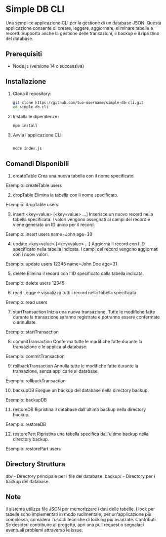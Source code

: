 # Simple DB CLI

Una semplice applicazione CLI per la gestione di un database JSON. Questa applicazione consente di creare, leggere, aggiornare, eliminare tabelle e record. Supporta anche la gestione delle transazioni, il backup e il ripristino del database.

## Prerequisiti

- Node.js (versione 14 o successiva)

## Installazione

1. Clona il repository:

   ```bash
   git clone https://github.com/tuo-username/simple-db-cli.git
   cd simple-db-cli


2. Installa le dipendenze:

    ```bash
   npm install

3. Avvia l'applicazione CLI:

    ```bash

    node index.js

    
## Comandi Disponibili
    
1. createTable <tableName>
Crea una nuova tabella con il nome specificato.

Esempio:
createTable users


2. dropTable <tableName>
Elimina la tabella con il nome specificato.

Esempio:
dropTable users


3. insert <tableName> <key=value> [<key=value> ...]
Inserisce un nuovo record nella tabella specificata. I valori vengono assegnati ai campi del record e viene generato un ID unico per il record.

Esempio:
insert users name=John age=30


4. update <tableName> <id> <key=value> [<key=value> ...]
Aggiorna il record con l'ID specificato nella tabella indicata. I campi del record vengono aggiornati con i nuovi valori.

Esempio:
update users 12345 name=John Doe age=31


5. delete <tableName> <id>
Elimina il record con l'ID specificato dalla tabella indicata.

Esempio:
delete users 12345


6. read <tableName>
Legge e visualizza tutti i record nella tabella specificata.

Esempio:
read users


7. startTransaction
Inizia una nuova transazione. Tutte le modifiche fatte durante la transazione saranno registrate e potranno essere confermate o annullate.

Esempio:
startTransaction


8. commitTransaction
Conferma tutte le modifiche fatte durante la transazione e le applica al database.

Esempio:
commitTransaction


9. rollbackTransaction
Annulla tutte le modifiche fatte durante la transazione, senza applicarle al database.

Esempio:
rollbackTransaction


10. backupDB
Esegue un backup del database nella directory backup.

Esempio:
backupDB


11. restoreDB
Ripristina il database dall'ultimo backup nella directory backup.

Esempio:
restoreDB


12. restorePart <tableName>
Ripristina una tabella specifica dall'ultimo backup nella directory backup.

Esempio:
restorePart users


## Directory Struttura

db/ - Directory principale per i file del database.
backup/ - Directory per i backup del database.

## Note

Il sistema utilizza file JSON per memorizzare i dati delle tabelle.
I lock per tabelle sono implementati in modo rudimentale; per un'applicazione più complessa, considera l'uso di tecniche di locking più avanzate.
Contributi
Se desideri contribuire al progetto, apri una pull request o segnalaci eventuali problemi attraverso le issue.